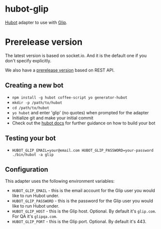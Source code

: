 # hubot-glip

[Hubot](https://hubot.github.com/) adapter to use with [Glip](https://glip.com/).


# Prerelease version

The latest version is based on socket.io. And it is the default one if you don't specify explicitly.

We also have a [prerelease version](https://github.com/tylerlong/hubot-glip/tree/2.0) based on REST API.


## Creating a new bot

- `npm install -g hubot coffee-script yo generator-hubot`
- `mkdir -p /path/to/hubot`
- `cd /path/to/hubot`
- `yo hubot` and enter 'glip' (no quotes) when prompted for the adapter
- Initialize git and make your initial commit
- Check out the [hubot docs](https://github.com/github/hubot/tree/master/docs) for further guidance on how to build your bot


## Testing your bot

- `HUBOT_GLIP_EMAIL=your@email.com HUBOT_GLIP_PASSWORD=your-password ./bin/hubot -a glip`


## Configuration

This adapter uses the following environment variables:

- `HUBOT_GLIP_EMAIL` - this is the email account for the Glip user you would like to run Hubot under.
- `HUBOT_GLIP_PASSWORD` - this is the password for the Glip user you would like to run Hubot under.
- `HUBOT_GLIP_HOST` - this is the Glip host. Optional. By default it's `glip.com`. For QA it's `glipqa.com`.
- `HUBOT_GLIP_PORT` - this is the Glip port. Optional. By default it's 443.
